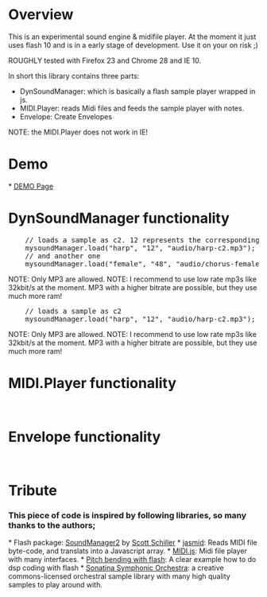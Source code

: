 <h1> Overview </h1>
This is an experimental sound engine & midifile player.
At the moment it just uses flash 10 and is in a early stage of development.
Use it on your on risk ;)

ROUGHLY tested with Firefox 23 and Chrome 28 and IE 10.

In short this library contains three parts:
* DynSoundManager: which is basically a flash sample player wrapped in js.
* MIDI.Player: reads Midi files and feeds the sample player with notes.
* Envelope: Create Envelopes

NOTE: the MIDI.Player does not work in IE! 

<h1> Demo </h1>
* <a href="https://tuxli.ch/ld26/00_DynSoundManager/test_web_app/">DEMO Page</a>

<h1> DynSoundManager functionality </h1>
<pre>
	// loads a sample as c2. 12 represents the corresponding midi note.
	mysoundManager.load("harp", "12", "audio/harp-c2.mp3");
	// and another one
	mysoundManager.load("female", "48", "audio/chorus-female-c5.mp3");
</pre>
NOTE: Only MP3 are allowed.
NOTE: I recommend to use low rate mp3s like 32kbit/s at the moment. MP3 with a higher bitrate are possible, but they use much more ram!

<pre>
	// loads a sample as c2
	mysoundManager.load("harp", "12", "audio/harp-c2.mp3");
</pre>
NOTE: Only MP3 are allowed.
NOTE: I recommend to use low rate mp3s like 32kbit/s at the moment. MP3 with a higher bitrate are possible, but they use much more ram!

<h1> MIDI.Player functionality </h1>
<pre>

</pre>

<h1> Envelope functionality </h1>
<pre>

</pre>

<h1> Tribute </h1>
 <h3>This piece of code is inspired by following libraries, so many thanks to the authors;</h3>
* Flash package: <a href="http://www.schillmania.com/projects/soundmanager2/">SoundManager2</a> by <a href="http://schillmania.com">Scott Schiller</a>
* <a href="https://github.com/gasman/jasmid">jasmid</a>: Reads MIDI file byte-code, and translats into a Javascript array.
* <a href="https://github.com/mudcube/MIDI.js/">MIDI.js</a>: Midi file player with many interfaces.
* <a href="http://blog.andre-michelle.com/2009/pitch-mp3/">Pitch bending with flash</a>: A clear example how to do dsp coding with flash
* <a href="http://sso.mattiaswestlund.net/">Sonatina Symphonic Orchestra</a>:  a creative commons-licensed orchestral sample library with many high quality samples to play around with.


